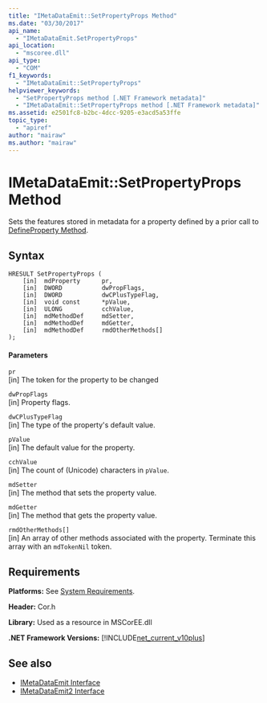 ```yaml
---
title: "IMetaDataEmit::SetPropertyProps Method"
ms.date: "03/30/2017"
api_name: 
  - "IMetaDataEmit.SetPropertyProps"
api_location: 
  - "mscoree.dll"
api_type: 
  - "COM"
f1_keywords: 
  - "IMetaDataEmit::SetPropertyProps"
helpviewer_keywords: 
  - "SetPropertyProps method [.NET Framework metadata]"
  - "IMetaDataEmit::SetPropertyProps method [.NET Framework metadata]"
ms.assetid: e2501fc8-b2bc-4dcc-9205-e3acd5a53ffe
topic_type: 
  - "apiref"
author: "mairaw"
ms.author: "mairaw"
---
```

# IMetaDataEmit::SetPropertyProps Method
Sets the features stored in metadata for a property defined by a prior call to [DefineProperty Method](../../../../docs/framework/unmanaged-api/metadata/imetadataemit-defineproperty-method.md).  
  
## Syntax  
  
```  
HRESULT SetPropertyProps (   
    [in]  mdProperty      pr,   
    [in]  DWORD           dwPropFlags,   
    [in]  DWORD           dwCPlusTypeFlag,   
    [in]  void const      *pValue,   
    [in]  ULONG           cchValue,   
    [in]  mdMethodDef     mdSetter,   
    [in]  mdMethodDef     mdGetter,   
    [in]  mdMethodDef     rmdOtherMethods[]   
);  
```  
  
#### Parameters  
 `pr`  
 [in] The token for the property to be changed  
  
 `dwPropFlags`  
 [in] Property flags.  
  
 `dwCPlusTypeFlag`  
 [in] The type of the property's default value.  
  
 `pValue`  
 [in] The default value for the property.  
  
 `cchValue`  
 [in] The count of (Unicode) characters in `pValue`.  
  
 `mdSetter`  
 [in] The method that sets the property value.  
  
 `mdGetter`  
 [in] The method that gets the property value.  
  
 `rmdOtherMethods[]`  
 [in] An array of other methods associated with the property. Terminate this array with an `mdTokenNil` token.  
  
## Requirements  
 **Platforms:** See [System Requirements](../../../../docs/framework/get-started/system-requirements.md).  
  
 **Header:** Cor.h  
  
 **Library:** Used as a resource in MSCorEE.dll  
  
 **.NET Framework Versions:** [!INCLUDE[net_current_v10plus](../../../../includes/net-current-v10plus-md.md)]  
  
## See also
- [IMetaDataEmit Interface](../../../../docs/framework/unmanaged-api/metadata/imetadataemit-interface.md)
- [IMetaDataEmit2 Interface](../../../../docs/framework/unmanaged-api/metadata/imetadataemit2-interface.md)
